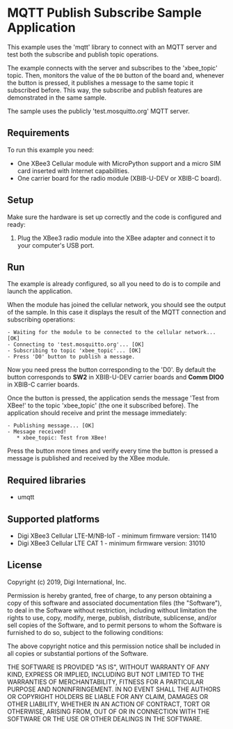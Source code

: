 MQTT Publish Subscribe Sample Application
=========================================

This example uses the 'mqtt' library to connect with an MQTT server and 
test both the subscribe and publish topic operations. 

The example connects with the server and subscribes to the 'xbee_topic' topic.
Then, monitors the value of the `D0` button of the board and, whenever the 
button is pressed, it publishes a message to the same topic it subscribed
before. This way, the subscribe and publish features are demonstrated in the
same sample.

The sample uses the publicly 'test.mosquitto.org' MQTT server.

Requirements
------------

To run this example you need:

* One XBee3 Cellular module with MicroPython support and a micro SIM card
  inserted with Internet capabilities.
* One carrier board for the radio module (XBIB-U-DEV or XBIB-C board).
 
Setup
-----

Make sure the hardware is set up correctly and the code is configured and
ready:

1. Plug the XBee3 radio module into the XBee adapter and connect it to your
   computer's USB port.

Run
---

The example is already configured, so all you need to do is to compile and
launch the application.

When the module has joined the cellular network, you should see the output of
the sample. In this case it displays the result of the MQTT connection and 
subscribing operations:

    - Waiting for the module to be connected to the cellular network... [OK]
    - Connecting to 'test.mosquitto.org'... [OK]
    - Subscribing to topic 'xbee_topic'... [OK]
    - Press 'D0' button to publish a message.
    
Now you need press the button corresponding to the 'D0'. By default the button
corresponds to **SW2** in XBIB-U-DEV carrier boards and **Comm DIO0** in XBIB-C
carrier boards.

Once the button is pressed, the application sends the message 'Test from XBee!'
to the topic 'xbee_topic' (the one it subscribed before). The application
should receive and print the message immediately: 

    - Publishing message... [OK]
    - Message received!
       * xbee_topic: Test from XBee!

Press the button more times and verify every time the button is pressed a
message is published and received by the XBee module.  

Required libraries
--------------------

* umqtt

Supported platforms
-------------------

* Digi XBee3 Cellular LTE-M/NB-IoT - minimum firmware version: 11410
* Digi XBee3 Cellular LTE CAT 1 - minimum firmware version: 31010

License
-------

Copyright (c) 2019, Digi International, Inc.

Permission is hereby granted, free of charge, to any person obtaining a copy
of this software and associated documentation files (the "Software"), to deal
in the Software without restriction, including without limitation the rights
to use, copy, modify, merge, publish, distribute, sublicense, and/or sell
copies of the Software, and to permit persons to whom the Software is
furnished to do so, subject to the following conditions:

The above copyright notice and this permission notice shall be included in all
copies or substantial portions of the Software.

THE SOFTWARE IS PROVIDED "AS IS", WITHOUT WARRANTY OF ANY KIND, EXPRESS OR
IMPLIED, INCLUDING BUT NOT LIMITED TO THE WARRANTIES OF MERCHANTABILITY,
FITNESS FOR A PARTICULAR PURPOSE AND NONINFRINGEMENT. IN NO EVENT SHALL THE
AUTHORS OR COPYRIGHT HOLDERS BE LIABLE FOR ANY CLAIM, DAMAGES OR OTHER
LIABILITY, WHETHER IN AN ACTION OF CONTRACT, TORT OR OTHERWISE, ARISING FROM,
OUT OF OR IN CONNECTION WITH THE SOFTWARE OR THE USE OR OTHER DEALINGS IN THE
SOFTWARE.